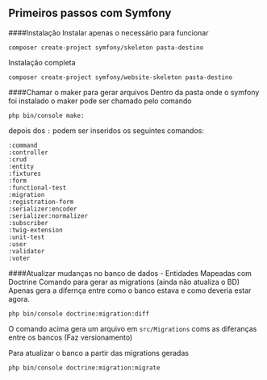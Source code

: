 ## Primeiros passos com Symfony

####Instalação
Instalar apenas o necessário para funcionar

`composer create-project symfony/skeleton pasta-destino`

Instalação completa

`composer create-project symfony/website-skeleton pasta-destino`

####Chamar o maker para gerar arquivos
Dentro da pasta onde o symfony foi instalado o 
maker pode ser chamado pelo comando

`php bin/console make:`

depois dos `:` podem ser inseridos os 
seguintes comandos: 
      
`:command`                
`:controller`             
`:crud`                   
`:entity`                 
`:fixtures`               
`:form`                   
`:functional-test`        
`:migration`              
`:registration-form`      
`:serializer:encoder`     
`:serializer:normalizer`  
`:subscriber`             
`:twig-extension`         
`:unit-test`              
`:user`                   
`:validator`              
`:voter`       

####Atualizar mudanças no banco de dados - Entidades Mapeadas com Doctrine
Comando para gerar as migrations (ainda não atualiza o BD)
Apenas gera a difernça entre como o banco estava e
como deveria estar agora.

`php bin/console doctrine:migration:diff`

O comando acima gera um arquivo em `src/Migrations`
coms as diferanças entre os bancos (Faz versionamento)

Para atualizar o banco a partir das migrations geradas

`php bin/console doctrine:migration:migrate`